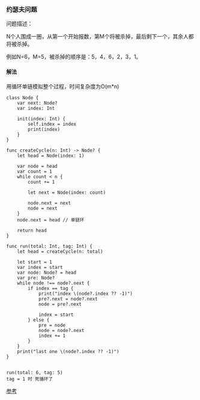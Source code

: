 
### 约瑟夫问题

问题描述：

N个人围成一圈，从第一个开始报数，第M个将被杀掉，最后剩下一个，其余人都将被杀掉。

例如N=6，M=5，被杀掉的顺序是：5，4，6，2，3，1。

#### 解法

用循环单链模拟整个过程，时间复杂度为O(m*n)

    class Node {
        var next: Node?
        var index: Int
        
        init(index: Int) {
            self.index = index
            print(index)
        }
    }

    func createCycle(n: Int) -> Node? {
        let head = Node(index: 1)
        
        var node = head
        var count = 1
        while count < n {
            count += 1
            
            let next = Node(index: count)
            
            node.next = next
            node = next
        }
        node.next = head // 单链环
        
        return head
    }

    func run(total: Int, tag: Int) {
        let head = createCycle(n: total)
        
        let start = 1
        var index = start
        var node: Node? = head
        var pre: Node?
        while node !== node?.next {
            if index == tag {
                print("index \(node?.index ?? -1)")
                pre?.next = node?.next
                node = pre?.next
                
                index = start
            } else {
                pre = node
                node = node?.next
                index += 1
            }
        }
        print("last one \(node?.index ?? -1)")
    }


    run(total: 6, tag: 5)
    tag = 1 时 死循环了

[参考](https://zh.wikipedia.org/wiki/%E7%BA%A6%E7%91%9F%E5%A4%AB%E6%96%AF%E9%97%AE%E9%A2%98#C++%E7%89%88%E6%9C%AC)